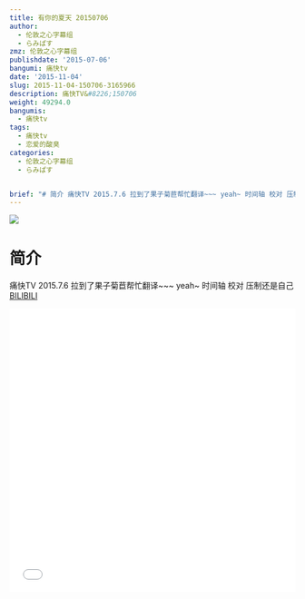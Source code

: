 ```yaml
---
title: 有你的夏天 20150706
author:
  - 伦敦之心字幕组
  - らみぱす
zmz: 伦敦之心字幕组
publishdate: '2015-07-06'
bangumi: 痛快tv
date: '2015-11-04'
slug: 2015-11-04-150706-3165966
description: 痛快TV&#8226;150706
weight: 49294.0
bangumis:
  - 痛快tv
tags:
  - 痛快tv
  - 恋爱的酸臭
categories:
  - 伦敦之心字幕组
  - らみぱす


brief: "# 简介 痛快TV 2015.7.6 拉到了果子菊苣帮忙翻译~~~ yeah~ 时间轴 校对 压制还是自己"
---
```

![](https://i.imgur.com/pxRCqJF.png)
# 简介  
痛快TV 2015.7.6   拉到了果子菊苣帮忙翻译~~~  yeah~   时间轴 校对 压制还是自己
  [BILIBILI](https://www.bilibili.com/video/av3165966/)

<div class="vcontainer">  <iframe class='video' src="//www.bilibili.com/blackboard/player.html?aid=3165966" width="100%" height="500" frameborder="0" allowfullscreen="allowfullscreen"></iframe></div>
